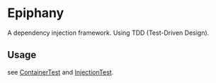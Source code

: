 # Epiphany

A dependency injection framework. Using TDD (Test-Driven Design).

## Usage

see [ContainerTest](./src/test/java/com/epiphany/context/ContainerTest.java) and [InjectionTest](./src/test/java/com/epiphany/context/InjectionTest.java).
